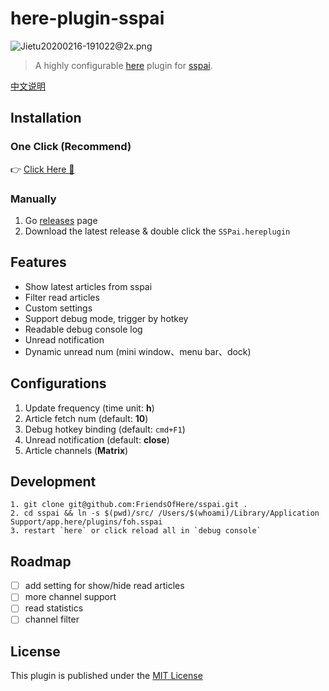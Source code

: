 # here-plugin-sspai

![Jietu20200216-191022@2x.png](https://i.loli.net/2020/02/16/svhqUfegDZF5acb.png)

> A highly configurable [here](https://here.app/) plugin for [sspai](http://sspai.com/).

[中文说明](./README_zh.md)

## Installation

### One Click  (Recommend)
👉 <a href="https://jump.here.app/?installPlugin?title=SSPai&url=https://github.com/FriendsOfHere/sspai/releases/latest/download/SSPai.hereplugin">Click Here 🔌</a>

### Manually
1. Go [releases](https://github.com/FriendsOfHere/sspai/releases/latest/) page
2. Download the latest release & double click the `SSPai.hereplugin`

## Features
- Show latest articles from sspai
- Filter read articles
- Custom settings
- Support debug mode, trigger by hotkey
- Readable debug console log
- Unread notification
- Dynamic unread num (mini window、menu bar、dock)

## Configurations
1. Update frequency (time unit: **h**)
2. Article fetch num (default: **10**)
3. Debug hotkey binding (default: `cmd+F1`)
4. Unread notification (default: **close**)
5. Article channels (**Matrix**)

## Development

```console
1. git clone git@github.com:FriendsOfHere/sspai.git .
2. cd sspai && ln -s $(pwd)/src/ /Users/$(whoami)/Library/Application Support/app.here/plugins/foh.sspai
3. restart `here` or click reload all in `debug console`
```

## Roadmap
- [ ] add setting for show/hide read articles
- [ ] more channel support
- [ ] read statistics
- [ ] channel filter

## License
This plugin is published under the [MIT License](https://opensource.org/licenses/mit-license.php)
